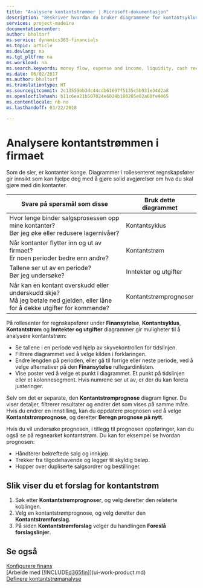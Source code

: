 ```yaml
---
title: "Analysere kontantstrømmer | Microsoft-dokumentasjon"
description: "Beskriver hvordan du bruker diagrammene for kontantsyklus, inntekter og utgifter, kontantstrøm og kontantstrømprognose til å analysere tidligere og fremtidige pengestrømmer inn og ut av firmaet."
services: project-madeira
documentationcenter: 
author: bholtorf
ms.service: dynamics365-financials
ms.topic: article
ms.devlang: na
ms.tgt_pltfrm: na
ms.workload: na
ms.search.keywords: money flow, expense and income, liquidity, cash receipts minus cash payments, Cartera
ms.date: 06/02/2017
ms.author: bholtorf
ms.translationtype: HT
ms.sourcegitcommit: 2c13559bb3dc44cdb61697f5135c5b931e34d2a8
ms.openlocfilehash: b11c6ea21b507024e6024b180205e02a60fe9465
ms.contentlocale: nb-no
ms.lasthandoff: 03/22/2018

---
```

# <a name="analyzing-cash-flow-in-your-company"></a>Analysere kontantstrømmen i firmaet
Som de sier, er kontanter konge. Diagrammer i rollesenteret regnskapsfører gir innsikt som kan hjelpe deg med å gjøre solid avgjørelser om hva du skal gjøre med din kontanter.  

| Svare på spørsmål som disse | Bruk dette diagrammet |
| --- | --- |
| Hvor lenge binder salgsprosessen opp mine kontanter?</br> Bør jeg øke eller redusere lagernivåer? |Kontantsyklus |
| Når kontanter flytter inn og ut av firmaet?</br> Er noen perioder bedre enn andre? |Kontantstrøm |
| Tallene ser ut av en periode?</br> Bør jeg undersøke? |Inntekter og utgifter |
| Når kan en kontant overskudd eller underskudd skje?</br> Må jeg betale ned gjelden, eller låne for å dekke utgifter for kommende? |Kontantstrømprognoser |

På rollesenter for regnskapsfører under **Finansytelse**, **Kontantsyklus**, **Kontantstrøm** og **Inntekter og utgifter** diagrammer gir muligheter til å analysere kontantstrøm:  

* Se tallene i en periode ved hjelp av skyvekontrollen for tidslinjen.  
* Filtrere diagrammet ved å velge kilden i forklaringen.  
* Endre lengden på perioden, eller gå til forrige eller neste periode, ved å velge alternativer på den **Finansytelse** rullegardinlisten.  
* Vise poster ved å velge et punkt i diagrammet. Et punkt på tidslinjen eller et kolonnesegment. Hvis numrene ser ut av, er der du kan foreta justeringer.  

Selv om det er separate, den **Kontantstrømprognose** diagram ligner. Du viser detaljer, filtrerer resultater og endrer det som vises på samme måte. Hvis du endrer en innstilling, kan du oppdatere prognosen ved å velge **Kontantstrømprognose**, og deretter **Beregn prognose på nytt**.

Hvis du vil undersøke prognosen, i tillegg til prognosen oppføringer, kan du også se på regnearket kontantstrøm. Du kan for eksempel se hvordan prognosen:

* Håndterer bekreftede salg og innkjøp.  
* Trekker fra tilgodehavende og legger til skyldig beløp.  
* Hopper over dupliserte salgsordrer og bestillinger.  

## <a name="to-view-a-cash-flow-worksheet"></a>Slik viser du et forslag for kontantstrøm
1. Søk etter **Kontantstrømprognoser**, og velg deretter den relaterte koblingen.  
2. Velg en kontantstrømprognose, og velg deretter den **Kontantstrømforslag**.  
3. På siden **Kontantstrømforslag** velger du handlingen **Foreslå forslagslinjer**.  

## <a name="see-also"></a>Se også
[Konfigurere finans](finance-setup-finance.md)  
[Arbeide med [!INCLUDE[d365fin](includes/d365fin_md.md)]](ui-work-product.md)  
[Definere kontantstrømanalyse](finance-setup-cash-flow-analyses.md)  

